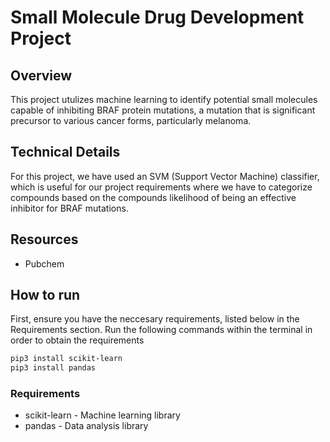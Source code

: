 # Small Molecule Drug Development Project

## Overview

This project utulizes machine learning to identify potential small molecules capable of inhibiting BRAF protein mutations, a mutation that is significant precursor to various cancer forms, particularly melanoma. 

## Technical Details 

For this project, we have used an SVM (Support Vector Machine) classifier, which is useful for our project requirements where we have to categorize compounds based on the compounds likelihood of being an effective inhibitor for BRAF mutations.

## Resources 

* Pubchem 

## How to run 
First, ensure you have the neccesary requirements, listed below in the Requirements section. Run the following commands within the terminal in order to obtain the requirements

``` sh
pip3 install scikit-learn
pip3 install pandas
```

### Requirements 

* scikit-learn - Machine learning library
* pandas - Data analysis library











